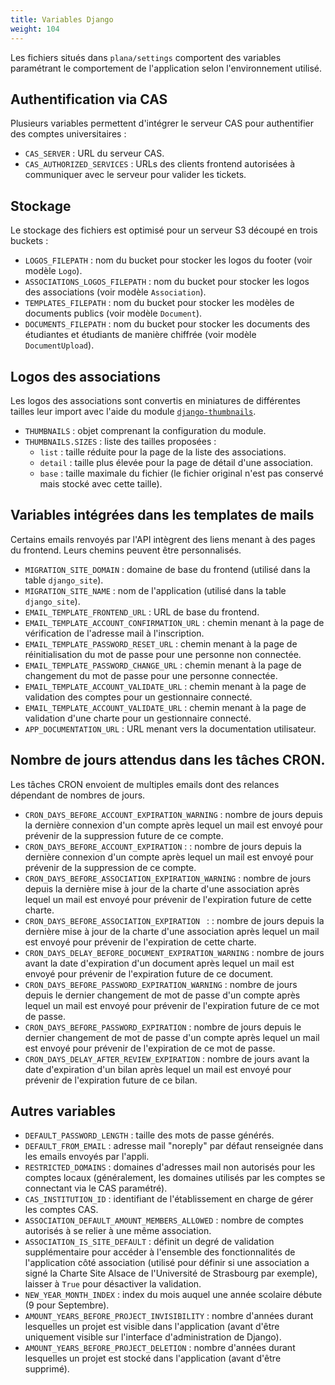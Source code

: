 ```yaml
---
title: Variables Django
weight: 104
---
```


Les fichiers situés dans `plana/settings` comportent des variables paramétrant le comportement de l'application selon l'environnement utilisé.

## Authentification via CAS

Plusieurs variables permettent d'intégrer le serveur CAS pour authentifier des comptes universitaires :
- `CAS_SERVER` : URL du serveur CAS.
- `CAS_AUTHORIZED_SERVICES` : URLs des clients frontend autorisées à communiquer avec le serveur pour valider les tickets.

## Stockage

Le stockage des fichiers est optimisé pour un serveur S3 découpé en trois buckets :
- `LOGOS_FILEPATH` : nom du bucket pour stocker les logos du footer (voir modèle `Logo`).
- `ASSOCIATIONS_LOGOS_FILEPATH` : nom du bucket pour stocker les logos des associations (voir modèle `Association`).
- `TEMPLATES_FILEPATH` : nom du bucket pour stocker les modèles de documents publics (voir modèle `Document`).
- `DOCUMENTS_FILEPATH` : nom du bucket pour stocker les documents des étudiantes et étudiants de manière chiffrée (voir modèle `DocumentUpload`).

## Logos des associations

Les logos des associations sont convertis en miniatures de différentes tailles leur import avec l'aide du module [`django-thumbnails`](https://github.com/ui/django-thumbnails).
- `THUMBNAILS` : objet comprenant la configuration du module.
- `THUMBNAILS.SIZES` : liste des tailles proposées :
  - `list` : taille réduite pour la page de la liste des associations.
  - `detail` : taille plus élevée pour la page de détail d'une association.
  - `base` : taille maximale du fichier (le fichier original n'est pas conservé mais stocké avec cette taille).

## Variables intégrées dans les templates de mails

Certains emails renvoyés par l'API intègrent des liens menant à des pages du frontend. Leurs chemins peuvent être personnalisés.
- `MIGRATION_SITE_DOMAIN` : domaine de base du frontend (utilisé dans la table `django_site`).
- `MIGRATION_SITE_NAME` : nom de l'application (utilisé dans la table `django_site`).
- `EMAIL_TEMPLATE_FRONTEND_URL` : URL de base du frontend.
- `EMAIL_TEMPLATE_ACCOUNT_CONFIRMATION_URL` : chemin menant à la page de vérification de l'adresse mail à l'inscription.
- `EMAIL_TEMPLATE_PASSWORD_RESET_URL` : chemin menant à la page de réinitialisation du mot de passe pour une personne non connectée.
- `EMAIL_TEMPLATE_PASSWORD_CHANGE_URL` : chemin menant à la page de changement du mot de passe pour une personne connectée.
- `EMAIL_TEMPLATE_ACCOUNT_VALIDATE_URL` : chemin menant à la page de validation des comptes pour un gestionnaire connecté.
- `EMAIL_TEMPLATE_ACCOUNT_VALIDATE_URL` : chemin menant à la page de validation d'une charte pour un gestionnaire connecté.
- `APP_DOCUMENTATION_URL` : URL menant vers la documentation utilisateur.

## Nombre de jours attendus dans les tâches CRON.

Les tâches CRON envoient de multiples emails dont des relances dépendant de nombres de jours.
- `CRON_DAYS_BEFORE_ACCOUNT_EXPIRATION_WARNING` : nombre de jours depuis la dernière connexion d'un compte après lequel un mail est envoyé pour prévenir de la suppression future de ce compte.
- `CRON_DAYS_BEFORE_ACCOUNT_EXPIRATION` :  : nombre de jours depuis la dernière connexion d'un compte après lequel un mail est envoyé pour prévenir de la suppression de ce compte.
- `CRON_DAYS_BEFORE_ASSOCIATION_EXPIRATION_WARNING` : nombre de jours depuis la dernière mise à jour de la charte d'une association après lequel un mail est envoyé pour prévenir de l'expiration future de cette charte.
- `CRON_DAYS_BEFORE_ASSOCIATION_EXPIRATION ` : : nombre de jours depuis la dernière mise à jour de la charte d'une association après lequel un mail est envoyé pour prévenir de l'expiration de cette charte.
- `CRON_DAYS_DELAY_BEFORE_DOCUMENT_EXPIRATION_WARNING` : nombre de jours avant la date d'expiration d'un document après lequel un mail est envoyé pour prévenir de l'expiration future de ce document.
- `CRON_DAYS_BEFORE_PASSWORD_EXPIRATION_WARNING` : nombre de jours depuis le dernier changement de mot de passe d'un compte après lequel un mail est envoyé pour prévenir de l'expiration future de ce mot de passe.
- `CRON_DAYS_BEFORE_PASSWORD_EXPIRATION` : nombre de jours depuis le dernier changement de mot de passe d'un compte après lequel un mail est envoyé pour prévenir de l'expiration de ce mot de passe.
- `CRON_DAYS_DELAY_AFTER_REVIEW_EXPIRATION` : nombre de jours avant la date d'expiration d'un bilan après lequel un mail est envoyé pour prévenir de l'expiration future de ce bilan.

## Autres variables

- `DEFAULT_PASSWORD_LENGTH` : taille des mots de passe générés.
- `DEFAULT_FROM_EMAIL` : adresse mail "noreply" par défaut renseignée dans les emails envoyés par l'appli.
- `RESTRICTED_DOMAINS` : domaines d'adresses mail non autorisés pour les comptes locaux (généralement, les domaines utilisés par les comptes se connectant via le CAS paramétré).
- `CAS_INSTITUTION_ID` : identifiant de l'établissement en charge de gérer les comptes CAS.
- `ASSOCIATION_DEFAULT_AMOUNT_MEMBERS_ALLOWED` : nombre de comptes autorisés à se relier à une même association.
- `ASSOCIATION_IS_SITE_DEFAULT` : définit un degré de validation supplémentaire pour accéder à l'ensemble des fonctionnalités de l'application côté association (utilisé pour définir si une association a signé la Charte Site Alsace de l'Université de Strasbourg par exemple), laisser à `True` pour désactiver la validation.
- `NEW_YEAR_MONTH_INDEX` : index du mois auquel une année scolaire débute (9 pour Septembre).
- `AMOUNT_YEARS_BEFORE_PROJECT_INVISIBILITY` : nombre d'années durant lesquelles un projet est visible dans l'application (avant d'être uniquement visible sur l'interface d'administration de Django).
- `AMOUNT_YEARS_BEFORE_PROJECT_DELETION` : nombre d'années durant lesquelles un projet est stocké dans l'application (avant d'être supprimé).
